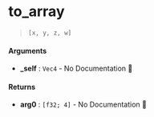 # to\_array

>  `[x, y, z, w]`

#### Arguments

- **\_self** : `Vec4` \- No Documentation 🚧

#### Returns

- **arg0** : `[f32; 4]` \- No Documentation 🚧